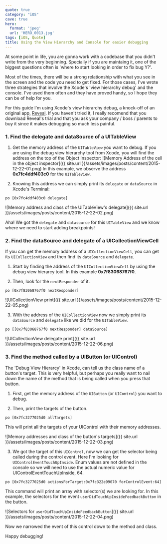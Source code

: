 ```yaml
---
quote: true
category: "iOS"
cave: true
hero:
  format: 'jpeg'
  url: 'HERO_0013.jpg'
tags: [iOS, Quote]
title: Using the View Hierarchy and Console for easier debugging
---
```


At some point in life, you are gonna work with a codebase that you didn't write from the very beginning.
Specially if you are maintaing it, one of the biggest questions often is 'where to start looking in order to fix bug Y?'.

Most of the times, there will be a strong relationship with what you see in the screen and the code you need to get fixed.
For those cases, I've wrote three strategies that involve the Xcode's 'view hierarchy debug' and the console. I've used them often and they have proved  handy, so I hope they can be of help for you.

For this guide I'm using Xcode's view hierarchy debug, a knock-off of an original app, [Reveal](https://www.revealapp.com). If you haven't tried it, I really recomend that you download Reveal's trial and that you ask your company / boss / parents to buy it since it makes debugging so much less painful.

### 1. Find the delegate and dataSource of a UITableView

1. Get the memory address of the `UITableView` you want to debug. If you are using the debug view hierarchy tool from Xcode, you will find the address on the top of the Object Inspector:
![Memory Address of the cell in the object inspector]({{ site.url }}/assets/images/posts/content/2015-12-22-01.png)
In this example, we observe the address **0x7fc4ddf403c0** for the ```UITableView```.

2. Knowing this address we can simply print its  `delegate` or `dataSource` in Xcode's Terminal:

```console
po [0x7fc4ddf403c0 delegate]
```
![Memory address and class of the UITableView's delegate]({{ site.url }}/assets/images/posts/content/2015-12-22-02.png)

Aha! We got  the `delegate` and `datasource` for this `UITableView` and we know where we need to start adding breakpoints!

### 2. Find the dataSource and delegate of a UICollectionViewCell

If you can get the memory address of a `UICollectionViewCell`, you can get its `UICollectionView` and then find its `dataSource` and `delegate`.

1. Start by finding the address of the `UICollectionViewCell` by using the debug view hierarcy tool. In this example **0x7f83068767f0**.

2. Then, look for the `nextResponder` of it.

```console
po [0x7f83068767f0 nextResponder]
```

![UICollectionView print]({{ site.url }}/assets/images/posts/content/2015-12-22-05.png)

3. With the address of the `UICollectionView` now we simply print its `dataSource` and `delegate` like we did for the `UITableView`.

```console
po [[0x7f83068767f0 nextResponder] dataSource]
```

![UICollectionView delegate print]({{ site.url }}/assets/images/posts/content/2015-12-22-06.png)

### 3. Find the method called by a UIButton (or UIControl)

The 'Debug View Hierarcy' in Xcode, can tell us the class name of a button's target. This is very helpful, but perhaps you really want to nail down the name of the method that is being called when you press that button.

1. First, get the memory address of the `UIButton` (or `UIControl`) you want to debug.

2. Then, print the targets of the button.

```console
po [0x7fc3277025d0 allTargets]
```

This will print all the targets of your UIControl with their memory addresses.

![Memory addresses and class of the button's targets]({{ site.url }}/assets/images/posts/content/2015-12-22-03.png)

3. We got the target of this `UIControl`, now we can get  the selector  being called during the control event.
Here I'm looking for `UIControlEventTouchUpInside`. Enum values are not defined in the console so we will need to use the actual numeric value for UIControlEventTouchUpInside, 64.

```console
po [0x7fc3277025d0 actionsForTarget:0x7fc322e99070 forControlEvent:64]
```

This command will print an array with selector(s) we are looking for.
In this example,  the selectors for the event `userDidTouchUpInsideFeedbackButton`  in the button.

![Selectors for `userDidTouchUpInsideFeedbackButton`]({{ site.url }}/assets/images/posts/content/2015-12-22-04.png)

Now we narrowed the event of this control down to the method and class.

Happy debugging!
